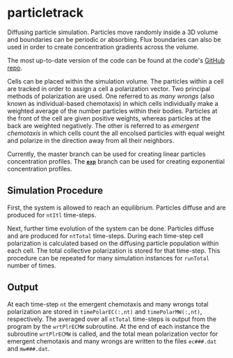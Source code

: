 # particletrack

Diffusing particle simulation. Particles move randomly inside a 3D volume and boundaries can be periodic or absorbing. Flux boundaries can also be used in order to create concentration gradients across the volume.

The most up-to-date version of the code can be found at the code's [GitHub repo](https://github.com/varennes/particletrack).

Cells can be placed within the simulation volume. The particles within a cell are tracked in order to assign a cell a polarization vector. Two principal methods of polarization are used. One referred to as *many wrongs* (also known as individual-based chemotaxis) in which cells individually make a weighted average of the number particles within their bodies. Particles at the front of the cell are given positive weights, whereas particles at the back are weighted negatively. The other is referred to as *emergent chemotaxis* in which cells count the all encolsed particles with equal weight and polarize in the direction away from all their neighbors.

Currently, the master branch can be used for creating linear particles concentration profiles. The [**`exp`**](https://github.com/varennes/particletrack/tree/exp) branch can be used for creating exponential concentration profiles.

## Simulation Procedure

First, the system is allowed to reach an equilibrium. Particles diffuse and are produced for `ntItl` time-steps.

Next, further time evolution of the system can be done. Particles diffuse and are produced for `ntTotal` time-steps. During each time-step cell polarization is calculated based on the diffusing particle population within each cell. The total collective polarization is stored for that time-step. This procedure can be repeated for many simulation instances for `runTotal` number of times.

## Output

At each time-step `nt` the emergent chemotaxis and many wrongs total polarization are stored in `timePolarEC(:,nt)` and `timePolarMW(:,nt)`, respectively. The averaged over all `ntTotal` time-steps is output from the program by the `wrtPlrECMW` subroutine. At the end of each instance the subroutine `wrtPlrECMW` is called, and the total mean polarization vector for emergent chemotaxis and many wrongs are written to the files `ec###.dat` and `mw###.dat`.
